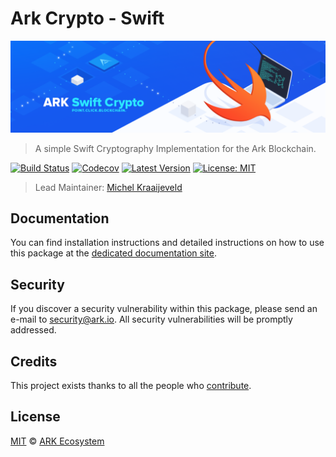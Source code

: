 # Ark Crypto - Swift

<p align="center">
    <img src="./banner.png" />
</p>

> A simple Swift Cryptography Implementation for the Ark Blockchain.

[![Build Status](https://badgen.now.sh/circleci/github/ArkEcosystem/swift-crypto)](https://circleci.com/gh/ArkEcosystem/swift-crypto)
[![Codecov](https://badgen.now.sh/codecov/c/github/arkecosystem/swift-crypto)](https://codecov.io/gh/arkecosystem/swift-crypto)
[![Latest Version](https://badgen.now.sh/github/release/ArkEcosystem/swift-crypto)](https://github.com/ArkEcosystem/swift-crypto/releases)
[![License: MIT](https://badgen.now.sh/badge/license/MIT/green)](https://opensource.org/licenses/MIT)

> Lead Maintainer: [Michel Kraaijeveld](https://github.com/ItsANameToo)

## Documentation

You can find installation instructions and detailed instructions on how to use this package at the [dedicated documentation site](https://docs.ark.io/sdk/cryptography/swift.html).

## Security

If you discover a security vulnerability within this package, please send an e-mail to security@ark.io. All security vulnerabilities will be promptly addressed.

## Credits

This project exists thanks to all the people who [contribute](../../contributors).

## License

[MIT](LICENSE) © [ARK Ecosystem](https://ark.io)
